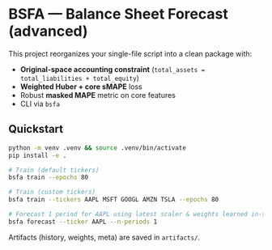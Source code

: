 # BSFA — Balance Sheet Forecast (advanced)

This project reorganizes your single-file script into a clean package with:
- **Original-space accounting constraint** (`total_assets = total_liabilities + total_equity`)
- **Weighted Huber + core sMAPE** loss
- Robust **masked MAPE** metric on core features
- CLI via `bsfa`

## Quickstart

```bash
python -m venv .venv && source .venv/bin/activate
pip install -e .

# Train (default tickers)
bsfa train --epochs 80

# Train (custom tickers)
bsfa train --tickers AAPL MSFT GOOGL AMZN TSLA --epochs 80

# Forecast 1 period for AAPL using latest scaler & weights learned in-session
bsfa forecast --ticker AAPL --n-periods 1
```

Artifacts (history, weights, meta) are saved in `artifacts/`.
